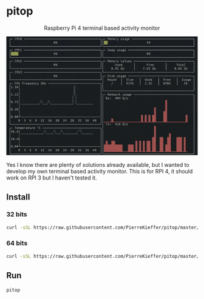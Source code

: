 # pitop 
<div align="center">

Raspberry Pi 4 terminal based activity monitor


<img src="./assets/pitop.gif" />


</div>


Yes I know there are plenty of solutions already available, but I wanted to develop my own terminal based activity monitor.
This is for RPI 4, it should work on RPI 3 but I haven't tested it. 


## Install 
### 32 bits 
```bash 
curl -sSL https://raw.githubusercontent.com/PierreKieffer/pitop/master/install/install_pitop32.sh | bash
```
### 64 bits 
```bash 
curl -sSL https://raw.githubusercontent.com/PierreKieffer/pitop/master/install/install_pitop64.sh | bash
```

## Run 
```bash
pitop
```

